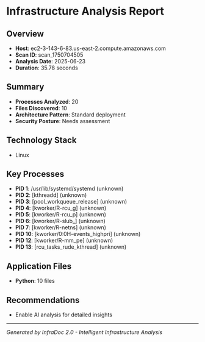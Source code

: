 # Infrastructure Analysis Report

## Overview
- **Host**: ec2-3-143-6-83.us-east-2.compute.amazonaws.com
- **Scan ID**: scan_1750704505
- **Analysis Date**: 2025-06-23
- **Duration**: 35.78 seconds

## Summary
- **Processes Analyzed**: 20
- **Files Discovered**: 10
- **Architecture Pattern**: Standard deployment
- **Security Posture**: Needs assessment

## Technology Stack
- Linux

## Key Processes
- **PID 1**: /usr/lib/systemd/systemd (unknown)
- **PID 2**: [kthreadd] (unknown)
- **PID 3**: [pool_workqueue_release] (unknown)
- **PID 4**: [kworker/R-rcu_g] (unknown)
- **PID 5**: [kworker/R-rcu_p] (unknown)
- **PID 6**: [kworker/R-slub_] (unknown)
- **PID 7**: [kworker/R-netns] (unknown)
- **PID 10**: [kworker/0:0H-events_highpri] (unknown)
- **PID 12**: [kworker/R-mm_pe] (unknown)
- **PID 13**: [rcu_tasks_rude_kthread] (unknown)

## Application Files
- **Python**: 10 files

## Recommendations
- Enable AI analysis for detailed insights


---
*Generated by InfraDoc 2.0 - Intelligent Infrastructure Analysis*

